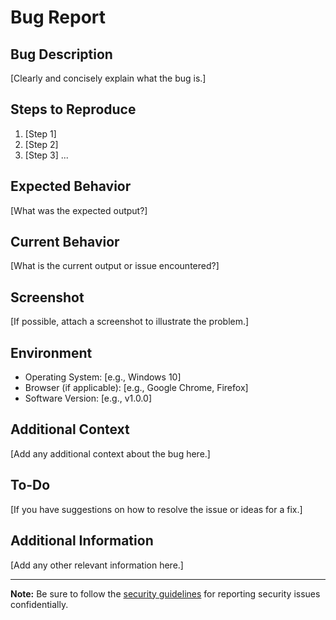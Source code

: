 # Bug Report

## Bug Description

[Clearly and concisely explain what the bug is.]

## Steps to Reproduce

1. [Step 1]
2. [Step 2]
3. [Step 3]
   ...

## Expected Behavior

[What was the expected output?]

## Current Behavior

[What is the current output or issue encountered?]

## Screenshot

[If possible, attach a screenshot to illustrate the problem.]

## Environment

- Operating System: [e.g., Windows 10]
- Browser (if applicable): [e.g., Google Chrome, Firefox]
- Software Version: [e.g., v1.0.0]

## Additional Context

[Add any additional context about the bug here.]

## To-Do

[If you have suggestions on how to resolve the issue or ideas for a fix.]

## Additional Information

[Add any other relevant information here.]

---
**Note:** Be sure to follow the [security guidelines](/SECURITY.md) for reporting security issues confidentially.
